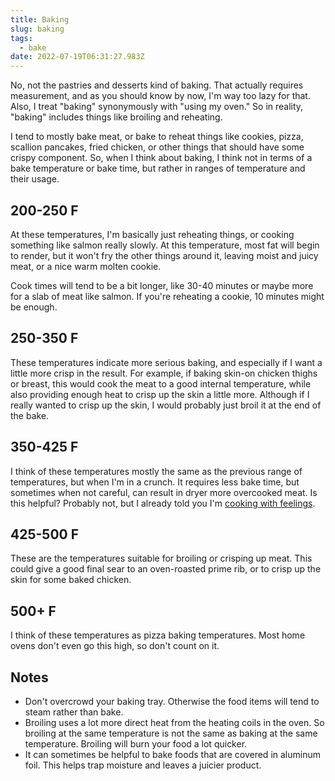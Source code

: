 ```yaml
---
title: Baking
slug: baking
tags:
  - bake
date: 2022-07-19T06:31:27.983Z
---
```

No, not the pastries and desserts kind of baking. That actually requires measurement, and as you should know by now, I'm way too lazy for that. Also, I treat "baking" synonymously with "using my oven." So in reality, "baking" includes things like broiling and reheating.

I tend to mostly bake meat, or bake to reheat things like cookies, pizza, scallion pancakes, fried chicken, or other things that should have some crispy component. So, when I think about baking, I think not in terms of a bake temperature or bake time, but rather in ranges of temperature and their usage.

## 200-250 F

At these temperatures, I'm basically just reheating things, or cooking something like salmon really slowly. At this temperature, most fat will begin to render, but it won't fry the other things around it, leaving moist and juicy meat, or a nice warm molten cookie.

Cook times will tend to be a bit longer, like 30-40 minutes or maybe more for a slab of meat like salmon. If you're reheating a cookie, 10 minutes might be enough.

## 250-350 F

These temperatures indicate more serious baking, and especially if I want a little more crisp in the result. For example, if baking skin-on chicken thighs or breast, this would cook the meat to a good internal temperature, while also providing enough heat to crisp up the skin a little more. Although if I really wanted to crisp up the skin, I would probably just broil it at the end of the bake.

## 350-425 F

I think of these temperatures mostly the same as the previous range of temperatures, but when I'm in a crunch. It requires less bake time, but sometimes when not careful, can result in dryer more overcooked meat. Is this helpful? Probably not, but I already told you I'm [cooking with feelings](/principles/cooking-with-feelings).

## 425-500 F

These are the temperatures suitable for broiling or crisping up meat. This could give a good final sear to an oven-roasted prime rib, or to crisp up the skin for some baked chicken.

## 500+ F

I think of these temperatures as pizza baking temperatures. Most home ovens don't even go this high, so don't count on it.

## Notes

- Don't overcrowd your baking tray. Otherwise the food items will tend to steam rather than bake.
- Broiling uses a lot more direct heat from the heating coils in the oven. So broiling at the same temperature is not the same as baking at the same temperature. Broiling will burn your food a lot quicker.
- It can sometimes be helpful to bake foods that are covered in aluminum foil. This helps trap moisture and leaves a juicier product.